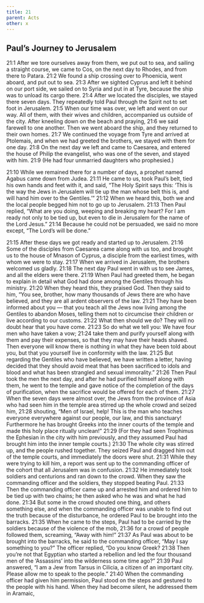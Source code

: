 ```yaml
---
title: 21
parent: Acts
other: x
---
```

## Paul’s Journey to Jerusalem

<a name="21:1">21:1</a> After we tore ourselves away from them, we put out to sea, and sailing a straight course, we came to Cos, on the next day to Rhodes, and from there to Patara. <a name="21:2">21:2</a> We found a ship crossing over to Phoenicia, went aboard, and put out to sea. <a name="21:3">21:3</a> After we sighted Cyprus and left it behind on our port side, we sailed on to Syria and put in at Tyre, because the ship was to unload its cargo there. <a name="21:4">21:4</a> After we located the disciples, we stayed there seven days. They repeatedly told Paul through the Spirit not to set foot in Jerusalem. <a name="21:5">21:5</a> When our time was over, we left and went on our way. All of them, with their wives and children, accompanied us outside of the city. After kneeling down on the beach and praying, <a name="21:6">21:6</a> we said farewell to one another. Then we went aboard the ship, and they returned to their own homes. <a name="21:7">21:7</a> We continued the voyage from Tyre and arrived at Ptolemais, and when we had greeted the brothers, we stayed with them for one day. <a name="21:8">21:8</a> On the next day we left and came to Caesarea, and entered the house of Philip the evangelist, who was one of the seven, and stayed with him. <a name="21:9">21:9</a> (He had four unmarried daughters who prophesied.)

<a name="21:10">21:10</a> While we remained there for a number of days, a prophet named Agabus came down from Judea. <a name="21:11">21:11</a> He came to us, took Paul’s belt, tied his own hands and feet with it, and said, “The Holy Spirit says this: ‘This is the way the Jews in Jerusalem will tie up the man whose belt this is, and will hand him over to the Gentiles.’” <a name="21:12">21:12</a> When we heard this, both we and the local people begged him not to go up to Jerusalem. <a name="21:13">21:13</a> Then Paul replied, “What are you doing, weeping and breaking my heart? For I am ready not only to be tied up, but even to die in Jerusalem for the name of the Lord Jesus.” <a name="21:14">21:14</a> Because he could not be persuaded, we said no more except, “The Lord’s will be done.”

<a name="21:15">21:15</a> After these days we got ready and started up to Jerusalem. <a name="21:16">21:16</a> Some of the disciples from Caesarea came along with us too, and brought us to the house of Mnason of Cyprus, a disciple from the earliest times, with whom we were to stay. <a name="21:17">21:17</a> When we arrived in Jerusalem, the brothers welcomed us gladly. <a name="21:18">21:18</a> The next day Paul went in with us to see James, and all the elders were there. <a name="21:19">21:19</a> When Paul had greeted them, he began to explain in detail what God had done among the Gentiles through his ministry. <a name="21:20">21:20</a> When they heard this, they praised God. Then they said to him, “You see, brother, how many thousands of Jews there are who have believed, and they are all ardent observers of the law. <a name="21:21">21:21</a> They have been informed about you — that you teach all the Jews now living among the Gentiles to abandon Moses, telling them not to circumcise their children or live according to our customs. <a name="21:22">21:22</a> What then should we do? They will no doubt hear that you have come. <a name="21:23">21:23</a> So do what we tell you: We have four men who have taken a vow; <a name="21:24">21:24</a> take them and purify yourself along with them and pay their expenses, so that they may have their heads shaved. Then everyone will know there is nothing in what they have been told about you, but that you yourself live in conformity with the law. <a name="21:25">21:25</a> But regarding the Gentiles who have believed, we have written a letter, having decided that they should avoid meat that has been sacrificed to idols and blood and what has been strangled and sexual immorality.” <a name="21:26">21:26</a> Then Paul took the men the next day, and after he had purified himself along with them, he went to the temple and gave notice of the completion of the days of purification, when the sacrifice would be offered for each of them. <a name="21:27">21:27</a> When the seven days were almost over, the Jews from the province of Asia who had seen him in the temple area stirred up the whole crowd and seized him, <a name="21:28">21:28</a> shouting, “Men of Israel, help! This is the man who teaches everyone everywhere against our people, our law, and this sanctuary! Furthermore he has brought Greeks into the inner courts of the temple and made this holy place ritually unclean!” <a name="21:29">21:29</a> (For they had seen Trophimus the Ephesian in the city with him previously, and they assumed Paul had brought him into the inner temple courts.) <a name="21:30">21:30</a> The whole city was stirred up, and the people rushed together. They seized Paul and dragged him out of the temple courts, and immediately the doors were shut. <a name="21:31">21:31</a> While they were trying to kill him, a report was sent up to the commanding officer of the cohort that all Jerusalem was in confusion. <a name="21:32">21:32</a> He immediately took soldiers and centurions and ran down to the crowd. When they saw the commanding officer and the soldiers, they stopped beating Paul. <a name="21:33">21:33</a> Then the commanding officer came up and arrested him and ordered him to be tied up with two chains; he then asked who he was and what he had done. <a name="21:34">21:34</a> But some in the crowd shouted one thing, and others something else, and when the commanding officer was unable to find out the truth because of the disturbance, he ordered Paul to be brought into the barracks. <a name="21:35">21:35</a> When he came to the steps, Paul had to be carried by the soldiers because of the violence of the mob, <a name="21:36">21:36</a> for a crowd of people followed them, screaming, “Away with him!” <a name="21:37">21:37</a> As Paul was about to be brought into the barracks, he said to the commanding officer, “May I say something to you?” The officer replied, “Do you know Greek? <a name="21:38">21:38</a> Then you’re not that Egyptian who started a rebellion and led the four thousand men of the ‘Assassins’ into the wilderness some time ago?” <a name="21:39">21:39</a> Paul answered, “I am a Jew from Tarsus in Cilicia, a citizen of an important city. Please allow me to speak to the people.” <a name="21:40">21:40</a> When the commanding officer had given him permission, Paul stood on the steps and gestured to the people with his hand. When they had become silent, he addressed them in Aramaic,

